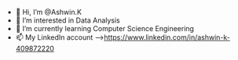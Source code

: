 - 👋 Hi, I’m @Ashwin.K
- 👀 I’m interested in Data Analysis
- 🌱 I’m currently learning Computer Science Engineering
- 📫 My LinkedIn account -->https://www.linkedin.com/in/ashwin-k-409872220

<!---
Ashwinsteve/Ashwinsteve is a ✨ special ✨ repository because its `README.md` (this file) appears on your GitHub profile.
You can click the Preview link to take a look at your changes.
--->
